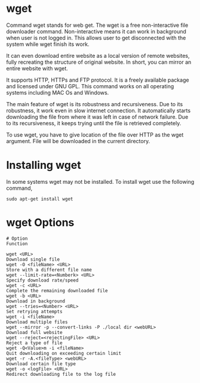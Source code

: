 # wget


Command wget stands for web get. The wget is a free non-interactive file downloader command. 
Non-interactive means it can work in background when user is not logged in. 
This allows user to get disconnected with the system while wget finish its work.

It can even download entire website as a local version of remote websites, fully recreating the structure of original website. 
In short, you can mirror an entire website with wget.

It supports HTTP, HTTPs and FTP protocol. It is a freely available package and licensed under GNU GPL. 
This command works on all operating systems including MAC Os and Windows.

The main feature of wget is its robustness and recursiveness. 
Due to its robustness, it work even in slow internet connection. 
It automatically starts downloading the file from where it was left in case of network failure. 
Due to its recursiveness, it keeps trying until the file is retrieved completely.

To use wget, you have to give location of the file over HTTP as the wget argument. File will be downloaded in the current directory.

# Installing wget
In some systems wget may not be installed. To install wget use the following command,
````
sudo apt-get install wget
````
# wget Options

````
# Option	                                                                             Function

wget <URL>	                                                                           Download single file
wget -O <fileName> <URL>	                                                             Store with a different file name
wget --limit-rate=<Numberk> <URL>	                                                     Specify download rate/speed
wget -c <URL>	                                                                         Complete the remaining downloaded file
wget -b <URL>	                                                                         Download in background
wget --tries=<Number> <URL>	                                                           Set retrying attempts
wget -i <fileName>	                                                                   Download multiple files
wget --mirror -p --convert-links -P ./local dir <webURL>	                             Download full website
wget --reject=<rejectingFile> <URL>	                                                   Reject a type of file
wget -Q<Value>m -i <fileName>	                                                         Quit downloading on exceeding certain limit
wget -r -A.<fileType> <webURL>	                                                       Download certain file type
wget -o <logFile> <URL>	                                                               Redirect downloading file to the log file
````
